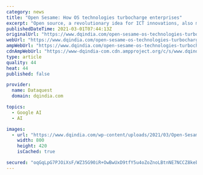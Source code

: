 ```yaml
---
category: news
title: "Open Sesame: How OS technologies turbocharge enterprises"
excerpt: "Open source, a revolutionary idea for ICT innovations, also makes sense for business. The key is its adoption to an organisation’s culture and budget."
publishedDateTime: 2021-03-01T07:44:13Z
originalUrl: "https://www.dqindia.com/open-sesame-os-technologies-turbocharge-enterprises/"
webUrl: "https://www.dqindia.com/open-sesame-os-technologies-turbocharge-enterprises/"
ampWebUrl: "https://www.dqindia.com/open-sesame-os-technologies-turbocharge-enterprises/amp/"
cdnAmpWebUrl: "https://www-dqindia-com.cdn.ampproject.org/c/s/www.dqindia.com/open-sesame-os-technologies-turbocharge-enterprises/amp/"
type: article
quality: 44
heat: 44
published: false

provider:
  name: Dataquest
  domain: dqindia.com

topics:
  - Google AI
  - AI

images:
  - url: "https://www.dqindia.com/wp-content/uploads/2021/03/Open-Sesame-1.jpg"
    width: 800
    height: 420
    isCached: true

secured: "oqGqLpG7PJOiXsF/WZ35G90iR+OwBwUxD9tfY5u4oZoZnoLBtnNE7NCCZ8kebOg4zCKXZqWBBSkmA/QAf2vBRcLbFi8K4CveaQFwSFYTCebk7m31G4ZWqXYRU5YKm3+XgkBp1zf9tGCoBpOrXp2yKxF6wmQNgdpXJ5lLvOxLmjK6H0cbvSk+CcWgTTT8ZUUbVj5Pju2JA3S6XOts0EVEzbBupBE3nU6Ny2RJ7CWBE6mESmhL7ZV/ORVMH6whJrxk0srO/Z+B9Rkv9lX5UtJm66CyVb66qojBfQpq+FZKsrcu2HNyBFK75zAH2x91LQJkEbws6ecs0dby9vMCrJW/f+q3KpztMUkuPvTJaPspYJw=;uFNS0wrXLF1FsG41xkI3aA=="
---
```


